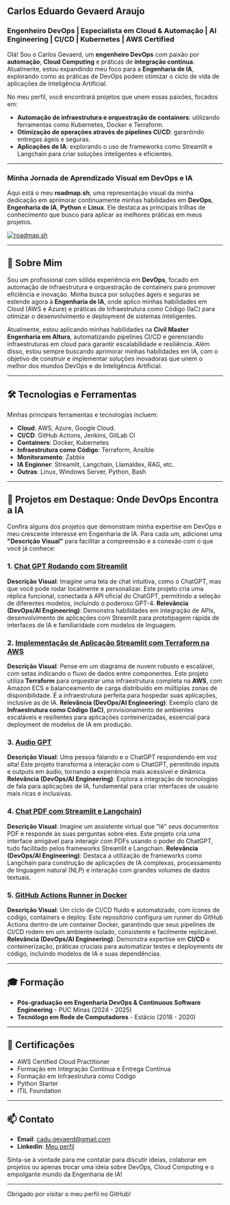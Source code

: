 ## Carlos Eduardo Gevaerd Araujo

### Engenheiro DevOps | Especialista em Cloud & Automação | AI Engineering | CI/CD | Kubernetes | AWS Certified

Olá\! Sou o Carlos Gevaerd, um **engenheiro DevOps** com paixão por **automação**, **Cloud Computing** e práticas de **integração contínua**. Atualmente, estou expandindo meu foco para a **Engenharia de IA**, explorando como as práticas de DevOps podem otimizar o ciclo de vida de aplicações de Inteligência Artificial.

No meu perfil, você encontrará projetos que unem essas paixões, focados em:

  * **Automação de infraestrutura e orquestração de containers**: utilizando ferramentas como Kubernetes, Docker e Terraform.
  * **Otimização de operações através de pipelines CI/CD**: garantindo entregas ágeis e seguras.
  * **Aplicações de IA**: explorando o uso de frameworks como Streamlit e Langchain para criar soluções inteligentes e eficientes.

[](https://www.linkedin.com/in/carlos-gevaerd-araujo) [](https://github.com/cadugevaerd)

-----

### Minha Jornada de Aprendizado Visual em DevOps e IA

Aqui está o meu **roadmap.sh**, uma representação visual da minha dedicação em aprimorar continuamente minhas habilidades em **DevOps**, **Engenharia de IA**, **Python** e **Linux**. Ele destaca as principais trilhas de conhecimento que busco para aplicar as melhores práticas em meus projetos.

[![roadmap.sh](https://roadmap.sh/card/tall/64d04f210d755ccbebe4d1a3?variant=dark&roadmaps=devops%2Cai-engineer%2Cpython%2Clinux)](https://roadmap.sh)

-----

## 🚀 Sobre Mim

Sou um profissional com sólida experiência em **DevOps**, focado em automação de infraestrutura e orquestração de containers para promover eficiência e inovação. Minha busca por soluções ágeis e seguras se estende agora à **Engenharia de IA**, onde aplico minhas habilidades em Cloud (AWS e Azure) e práticas de Infraestrutura como Código (IaC) para otimizar o desenvolvimento e deployment de sistemas inteligentes.

Atualmente, estou aplicando minhas habilidades na **Civil Master Engenharia em Altura**, automatizando pipelines CI/CD e gerenciando infraestruturas em cloud para garantir escalabilidade e resiliência. Além disso, estou sempre buscando aprimorar minhas habilidades em IA, com o objetivo de construir e implementar soluções inovadoras que unem o melhor dos mundos DevOps e de Inteligência Artificial.

-----

## 🛠️ Tecnologias e Ferramentas

Minhas principais ferramentas e tecnologias incluem:

  * **Cloud**: AWS, Azure, Google Cloud.
  * **CI/CD**: GitHub Actions, Jenkins, GitLab CI
  * **Containers**: Docker, Kubernetes
  * **Infraestrutura como Código**: Terraform, Ansible
  * **Monitoramento**: Zabbix
  * **IA Enginner**: Streamlit, Langchain, LlamaIdex, RAG, etc.
  * **Outras**: Linux, Windows Server, Python, Bash

-----

## 🌟 Projetos em Destaque: Onde DevOps Encontra a IA

Confira alguns dos projetos que demonstram minha expertise em DevOps e meu crescente interesse em Engenharia de IA. Para cada um, adicionei uma **"Descrição Visual"** para facilitar a compreensão e a conexão com o que você já conhece:

### 1\. **[Chat GPT Rodando com Streamlit](https://github.com/cadugevaerd/chat_gpt_streamlit)**

**Descrição Visual**: Imagine uma tela de chat intuitiva, como o ChatGPT, mas que você pode rodar localmente e personalizar. Este projeto cria uma réplica funcional, conectada à API oficial do ChatGPT, permitindo a seleção de diferentes modelos, incluindo o poderoso GPT-4.
**Relevância (DevOps/AI Engineering)**: Demonstra habilidades em integração de APIs, desenvolvimento de aplicações com Streamlit para prototipagem rápida de interfaces de IA e familiaridade com modelos de linguagem.

### 2\. **[Implementação de Aplicação Streamlit com Terraform na AWS](https://github.com/cadugevaerd/terraform_fifa2023_balance)**

**Descrição Visual**: Pense em um diagrama de nuvem robusto e escalável, com setas indicando o fluxo de dados entre componentes. Este projeto utiliza **Terraform** para orquestrar uma infraestrutura completa na **AWS**, com Amazon ECS e balanceamento de carga distribuído em múltiplas zonas de disponibilidade. É a infraestrutura perfeita para hospedar suas aplicações, inclusive as de IA.
**Relevância (DevOps/AI Engineering)**: Exemplo claro de **Infraestrutura como Código (IaC)**, provisionamento de ambientes escaláveis e resilientes para aplicações conteinerizadas, essencial para deployment de modelos de IA em produção.

### 3\. **[Audio GPT](https://github.com/cadugevaerd/audio_gpt)**

**Descrição Visual**: Uma pessoa falando e o ChatGPT respondendo em voz alta\! Este projeto transforma a interação com o ChatGPT, permitindo inputs e outputs em áudio, tornando a experiência mais acessível e dinâmica.
**Relevância (DevOps/AI Engineering)**: Explora a integração de tecnologias de fala para aplicações de IA, fundamental para criar interfaces de usuário mais ricas e inclusivas.

### 4\. **[Chat PDF com Streamlit e Langchain](https://github.com/cadugevaerd/chat_pdf))**

**Descrição Visual**: Imagine um assistente virtual que "lê" seus documentos PDF e responde às suas perguntas sobre eles. Este projeto cria uma interface amigável para interagir com PDFs usando o poder do ChatGPT, tudo facilitado pelos frameworks Streamlit e Langchain.
**Relevância (DevOps/AI Engineering)**: Destaca a utilização de frameworks como Langchain para construção de aplicações de IA complexas, processamento de linguagem natural (NLP) e interação com grandes volumes de dados textuais.

### 5\. **[GitHub Actions Runner in Docker](https://github.com/cadugevaerd/runner-github)**

**Descrição Visual**: Um ciclo de CI/CD fluido e automatizado, com ícones de código, containers e deploy. Este repositório configura um runner do GitHub Actions dentro de um container Docker, garantindo que seus pipelines de CI/CD rodem em um ambiente isolado, consistente e facilmente replicável.
**Relevância (DevOps/AI Engineering)**: Demonstra expertise em **CI/CD** e conteinerização, práticas cruciais para automatizar testes e deployments de código, incluindo modelos de IA e suas dependências.

-----

## 🎓 Formação

  * **Pós-graduação em Engenharia DevOps & Continuous Software Engineering** - PUC Minas (2024 - 2025)
  * **Tecnólogo em Rede de Computadores** - Estácio (2018 - 2020)

-----

## 🏅 Certificações

  * AWS Certified Cloud Practitioner
  * Formação em Integração Contínua e Entrega Contínua
  * Formação em Infraestrutura como Código
  * Python Starter
  * ITIL Foundation

-----

## 📫 Contato

  * **Email**: cadu.gevaerd@gmail.com
  * **Linkedin**: [Meu perfil](https://www.linkedin.com/in/carlos-gevaerd-araujo/)

Sinta-se à vontade para me contatar para discutir ideias, colaborar em projetos ou apenas trocar uma ideia sobre DevOps, Cloud Computing e o empolgante mundo da Engenharia de IA\!

-----

Obrigado por visitar o meu perfil no GitHub\!
